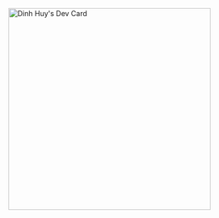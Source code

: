 <a href="https://app.daily.dev/dinhhuy"><img src="https://api.daily.dev/devcards/c2f19d7443ee4e7285f3bb307829289e.png?r=l17" width="400" alt="Dinh Huy's Dev Card"/></a>
